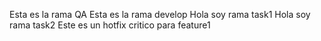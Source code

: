 Esta es la rama QA
Esta es la rama develop
Hola soy rama task1
Hola soy rama task2
Este es un hotfix critico para feature1